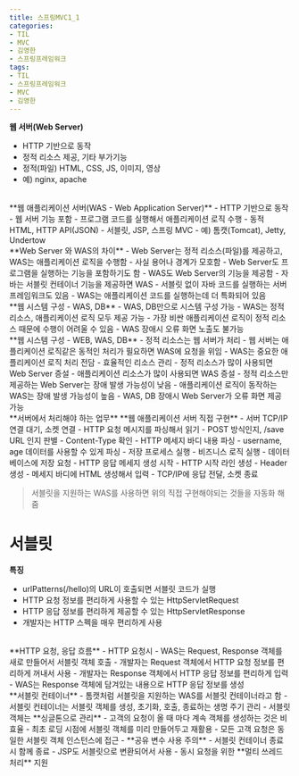 ```yaml
---
title: 스프링MVC1_1
categories:
- TIL
- MVC
- 김영한
- 스프링프레임워크
tags:
- TIL
- 스프링프레임워크
- MVC
- 김영한
---
```


**웹 서버(Web Server)**   
- HTTP 기반으로 동작
- 정적 리소스 제공, 기타 부가기능
- 정적(파일) HTML, CSS, JS, 이미지, 영상
- 예) nginx, apache

<br/>
**웹 애플리케이션 서버(WAS - Web Application Server)**   
- HTTP 기반으로 동작
- 웹 서버 기능 포함
- 프로그램 코드를 실행해서 애플리케이션 로직 수행
	- 동적 HTML, HTTP API(JSON)
	- 서블릿, JSP, 스프링 MVC
- 예) 톰캣(Tomcat), Jetty, Undertow

<br/>
**Web Server 와 WAS의 차이**   
- Web Server는 정적 리소스(파일)를 제공하고, WAS는 애플리케이션 로직을 수행함
- 사실 용어나 경계가 모호함
	- Web Server도 프로그램을 실행하는 기능을 포함하기도 함
	- WAS도 Web Server의 기능을 제공함
- 자바는 서블릿 컨테이너 기능을 제공하면 WAS
	- 서블릿 없이 자바 코드를 실행하는 서버 프레임워크도 있음
- WAS는 애플리케이션 코드를 실행하는데 더 특화되어 있음

<br/>
**웹  시스템 구성 - WAS, DB**   
- WAS, DB만으로 시스템 구성 가능
- WAS는 정적 리소스, 애플리케이션 로직 모두 제공 가능
- 가장 비싼 애플리케이션 로직이 정적 리소스 때문에 수행이 어려울 수 있음
- WAS 장애시 오류 화면 노출도 불가능

<br/>
**웹 시스템 구성 - WEB, WAS, DB**   
- 정적 리소스는 웹 서버가 처리
- 웹 서버는 애플리케이션 로직같은 동적인 처리가 필요하면 WAS에 요청을 위임
- WAS는 중요한 애플리케이션 로직 처리 전담
- 효율적인 리소스 관리
	- 정적 리소스가 많이 사용되면 Web Server 증설
	- 애플리케이션 리소스가 많이 사용되면 WAS 증설
- 정적 리소스만 제공하는 Web Server는 장애 발생 가능성이 낮음
- 애플리케이션 로직이 동작하는 WAS는 장애 발생 가능성이 높음
- WAS, DB 장애시 Web Server가 오류 화면 제공 가능

<br/>
**서버에서 처리해야 하는 업무**   
**웹  애플리케이션 서버 직접 구현**   
- 서버 TCP/IP 연결 대기, 소켓 연결
- HTTP 요청 메시지를 파싱해서 읽기
- POST 방식인지, /save URL 인지 판별
- Content-Type  확인
- HTTP 메세지 바디 내용 파싱
	- username, age 데이터를 사용할 수 있게 파싱
- 저장 프로세스 실행
- 비즈니스 로직 실행
	- 데이터베이스에 저장 요청
- HTTP 응답 메세지 생성 시작
	- HTTP 시작 라인 생성
	- Header 생성
	- 메세지 바디에 HTML 생성해서 입력
- TCP/IP에 응답 전달, 소켓 종료

> 서블릿을 지원하는 WAS를 사용하면 위의 직접 구현해야되는 것들을 자동화 해줌

# 서블릿
**특징**   
- urlPatterns(/hello)의 URL이 호출되면 서블릿 코드가 실행
- HTTP 요청 정보를 편리하게 사용할 수 있는 HttpServletRequest
- HTTP 응답 정보를 편리하게 제공할 수 있는 HttpServletResponse
- 개발자는 HTTP 스펙을 매우 편리하게 사용

<br/>
**HTTP 요청, 응답 흐름**   
- HTTP 요청시
	- WAS는 Request, Response 객체를 새로 만들어서 서블릿 객체 호출
	- 개발자는 Request 객체에서 HTTP 요청 정보를 편리하게 꺼내서 사용
	- 개발자는 Response 객체에서 HTTP 응답 정보를 편리하게 입력
	- WAS는 Response 객체에 담겨있는 내용으로 HTTP 응답 정보를 생성

<br/>
**서블릿 컨테이너**   
- 톰캣처럼 서블릿을 지원하는 WAS를 서블릿 컨테이너라고 함
- 서블릿 컨테이너는 서블릿 객체를 생성, 초기화, 호출, 종료하는 생명 주기 관리
- 서블릿 객체는 **싱글톤으로 관리**
	- 고객의 요청이 올 때 마다 계속 객체를 생성하는 것은 비효율
	- 최초 로딩 시점에 서블릿 객체를 미리 만들어두고 재활용
	- 모든 고객 요청은 동일한 서블릿 객체 인스턴스에 접근
	- **공유 변수 사용 주의**
	- 서블릿 컨테이너 종료 시 함께 종료
- JSP도 서블릿으로 변환되어서 사용
- 동시 요청을 위한 **멀티 쓰레드 처리** 지원

